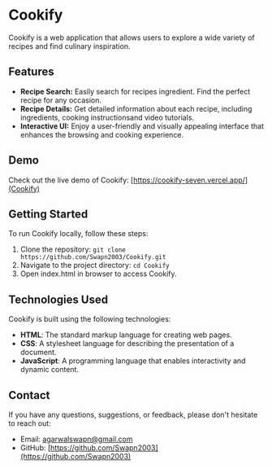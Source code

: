 # Cookify

Cookify is a web application that allows users to explore a wide variety of recipes and find culinary inspiration.

## Features

- **Recipe Search:** Easily search for recipes ingredient. Find the perfect recipe for any occasion.
- **Recipe Details:** Get detailed information about each recipe, including ingredients, cooking instructionsand video tutorials.
- **Interactive UI:** Enjoy a user-friendly and visually appealing interface that enhances the browsing and cooking experience.

## Demo

Check out the live demo of Cookify: [https://cookify-seven.vercel.app/](Cookify)

<!-- ## Screenshots

![Home Page](screenshots/home-page.png)
![Recipe Details](screenshots/recipe-details.png)
![Search Results](screenshots/search-results.png) -->

## Getting Started

To run Cookify locally, follow these steps:

1. Clone the repository: `git clone https://github.com/Swapn2003/Cookify.git`
2. Navigate to the project directory: `cd Cookify`
5. Open index.html in browser to access Cookify.

## Technologies Used

Cookify is built using the following technologies:

- **HTML**: The standard markup language for creating web pages.
- **CSS**: A stylesheet language for describing the presentation of a document.
- **JavaScript**: A programming language that enables interactivity and dynamic content.


## Contact

If you have any questions, suggestions, or feedback, please don't hesitate to reach out:

- Email: [agarwalswapn@gmail.com](mailto:agarwalswapn@gmail.com)
- GitHub: [https://github.com/Swapn2003](https://github.com/Swapn2003)

